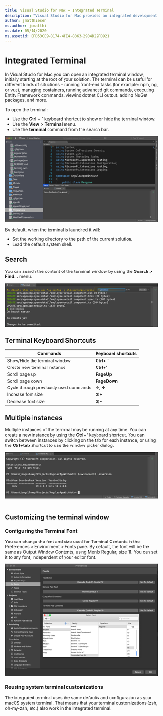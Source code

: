 ```yaml
---
title: Visual Studio for Mac – Integrated Terminal
description: "Visual Studio for Mac provides an integrated development environment to build .NET applications on macOS, including ASP.NET Core websites and Xamarin projects for iOS, Android, Mac, and Xamarin.Forms."
author: jmatthiesen
ms.author: jomatthi
ms.date: 05/14/2020
ms.assetid: EFD53CE9-8174-4FE4-8863-2984D22FD921
---
```

# Integrated Terminal
In Visual Studio for Mac you can open an integrated terminal window, initially starting at the root of your solution. The terminal can be useful for different kinds of situations – running front-end tasks (for example: npm, ng, or vue), managing containers, running advanced git commands, executing Entity Framework commands, viewing dotnet CLI output, adding NuGet packages, and more. 

To open the terminal:
- Use the **Ctrl + `** keyboard shortcut to show or hide the terminal window.
- Use the **View** \> **Terminal** menu.
- Use the **terminal** command from the search bar.

![*The Visual Studio for Mac integrated terminal immediately after being launched.*](media/integrated-terminal-intro.png)

By default, when the terminal is launched it will:
- Set the working directory to the path of the current solution.
- Load the default system shell.

## Search
You can search the content of the terminal window by using the **Search > Find...** menu.

![*Search experience in the Visual Studio for Mac Integrated Terminal*](media/integrated-terminal-search.png)

## Terminal Keyboard Shortcuts
|Commands|Keyboard shortcuts|
|-|-|
|Show/Hide the terminal window|**Ctrl+ `**|
|Create new terminal instance|**Ctrl+'**|
|Scroll page up|**PageUp**|
|Scroll page down|**PageDown**|
|Cycle through previously used commands|**↑**, **↓**|
|Increase font size|**⌘+**|
|Decrease font size|**⌘-**|

## Multiple instances
Multiple instances of the terminal may be running at any time. You can create a new instance by using the **Ctrl+'** keyboard shortcut. You can switch between instances by clicking on the tab for each instance, or using the **Ctrl+tab** shortcut to use the window picker dialog.

![*Multiple terminal instances in Visual Studio for Mac*](media/integrated-terminal-multiple-instances.png) 

## Customizing the terminal window
### Configuring the Terminal Font
You can change the font and size used for Terminal Contents in the Preferences > Environment > Fonts pane. By default, the font will be the same as Output Window Contents, using Menlo Regular, size 11. You can set it to any font, independent of your editor font.

![*Customizing the font settings for the integrated terminal*](media/integrated-terminal-change-font.png)

### Reusing system terminal customizations
The integrated terminal uses the same defaults and configuration as your macOS system terminal. That means that your terminal customizations (zsh, oh-my-zsh, etc.) also work in the integrated terminal.
